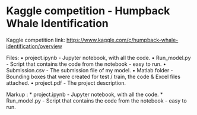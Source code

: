# Kaggle competition - Humpback Whale Identification

Kaggle competition link: https://www.kaggle.com/c/humpback-whale-identification/overview

Files:
• project.ipynb  - Jupyter notebook, with all the code.
• Run_model.py   - Script that contains the code from the notebook - easy to run.
• Submission.csv - The submission file of my model.
• Matlab folder  - Bounding boxes that were created for test / train, the code & Excel files attached.
• project.pdf    - The project description.

 Markup : * project.ipynb  - Jupyter notebook, with all the code.
          * Run_model.py   - Script that contains the code from the notebook - easy to run.
